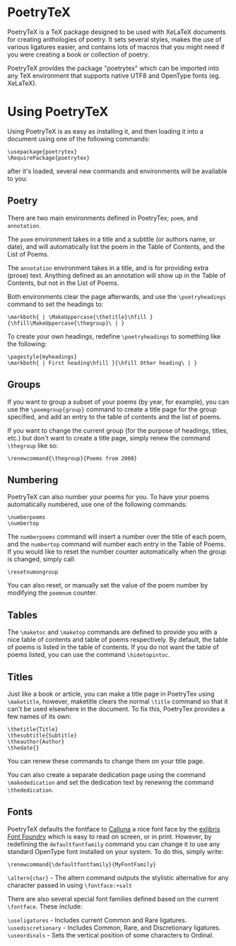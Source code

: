 # PoetryTeX
PoetryTeX is a TeX package designed to be used with XeLaTeX documents for creating anthologies of poetry.
It sets several styles, makes the use of various ligatures easier, and contains lots of macros that you might need if you were creating a book or collection of poetry.

PoetryTeX provides the package "poetrytex" which can be imported into any TeX environment that supports native UTF8 and OpenType fonts (eg. XeLaTeX).

# Using PoetryTeX
Using PoetryTeX is as easy as installing it, and then loading it into a document using one of the following commands:

    \usepackage{poetrytex}
    \RequirePackage{poetrytex}
    
after it's loaded, several new commands and environments will be available to you:

## Poetry
There are two main environments defined in PoetryTex; `poem`, and `annotation`.

The `poem` environment takes in a title and a subtitle (or authors name, or date), and will automatically list the poem in the Table of Contents, and the List of Poems.

The `annotation` environment takes in a title, and is for providing extra (prose) text.
Anything defined as an annotation will show up in the Table of Contents, but not in the List of Poems.

Both environments clear the page afterwards, and use the `\poetryheadings` command to set the headings to:

	\markboth{ | \MakeUppercase{\thetitle}\hfill }{\hfill\MakeUppercase{\thegroup}\ | }
	
To create your own headings, redefine `\poetryheadings` to something like the following:

	\pagestyle{myheadings}
	\markboth{ | First heading\hfill }{\hfill Other heading\ | }

## Groups

If you want to group a subset of your poems (by year, for example), you can use the `\poemgroup{group}` command to create a title page for the group specified, and add an entry to the table of contents and the list of poems.

If you want to change the current group (for the purpose of headings, titles, etc.) but don't want to create a title page,
simply renew the command `\thegroup` like so:

	\renewcommand{\thegroup}{Poems from 2008}

## Numbering

PoetryTeX can also number your poems for you. To have your poems automatically numbered, use one of the following commands:

	\numberpoems
	\numbertop

The `numberpoems` command will insert a number over the title of each poem, and the `numbertop` command will number each entry in the Table of Poems. If you would like to reset the number counter automatically when the group is changed, simply call:

	\resetnumongroup

You can also reset, or manually set the value of the poem number by modifying the `poemnum` counter.

## Tables

The `\maketoc` and `\maketop` commands are defined to provide you with a nice table of contents and table of poems respectively.
By default, the table of poems is listed in the table of contents. If you do not want the table of poems listed, you can use the command `\hidetopintoc`.

## Titles

Just like a book or article, you can make a title page in PoetryTex using `\maketitle`, however, maketitle clears the normal `\title` command so that it can't be used elsewhere in the document. To fix this, PoetryTex provides a few names of its own:

	\thetitle{Title}
	\thesubtitle{Subtitle}
	\theauthor{Author}
	\thedate{}

You can renew these commands to change them on your title page.

You can also create a separate dedication page using the command `\makededication` and set the dedication text by renewing the command `\thededication`.

## Fonts
PoetryTeX defaults the fontface to [Calluna](http://www.exljbris.com/calluna.html) a nice font face by the [exljbris Font Foundry](http://www.exljbris.com/) which is easy to read on screen, or in print.
However, by redefining the `defaultfontfamily` command you can change it to use any standard OpenType font installed on your system. To do this, simply write:

	\renewcommand{\defaultfontfamily}{MyFontFamily}

`\altern{char}` - The altern command outputs the stylistic alternative for any character passed in using `\fontface:+salt`

There are also several special font families defined based on the current `\fontface`. These include:

`\useligatures` - Includes current Common and Rare ligatures.  
`\usediscretionary` - Includes Common, Rare, and Discretionary ligatures.  
`\useordinals` - Sets the vertical position of some characters to Ordinal.  
